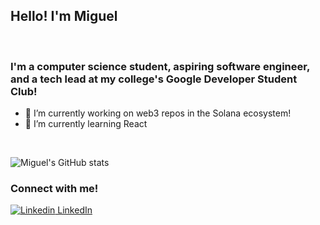 ## Hello! I'm Miguel

<br>

### I'm a computer science student, aspiring software engineer, and a tech lead at my college's Google Developer Student Club!


- 🔭 I’m currently working on web3 repos in the Solana ecosystem!
- 🌱 I’m currently learning React

<br>

![Miguel's GitHub stats](https://github-readme-stats.vercel.app/api?username=migui3230&show_icons=true&theme=merko)

### Connect with me!

[![Linkedin](https://i.stack.imgur.com/gVE0j.png) LinkedIn](https://www.linkedin.com/in/jose-miguel-sarenas/)

